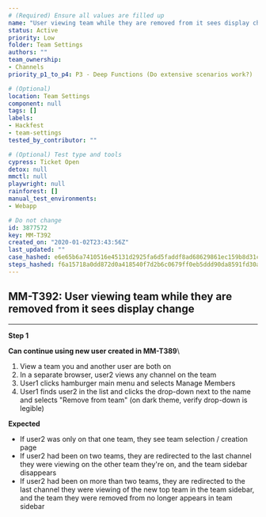 ```yaml
---
# (Required) Ensure all values are filled up
name: "User viewing team while they are removed from it sees display change"
status: Active
priority: Low
folder: Team Settings
authors: ""
team_ownership: 
- Channels
priority_p1_to_p4: P3 - Deep Functions (Do extensive scenarios work?)

# (Optional)
location: Team Settings
component: null
tags: []
labels: 
- Hackfest
- team-settings
tested_by_contributor: ""

# (Optional) Test type and tools
cypress: Ticket Open
detox: null
mmctl: null
playwright: null
rainforest: []
manual_test_environments: 
- Webapp

# Do not change
id: 3877572
key: MM-T392
created_on: "2020-01-02T23:43:56Z"
last_updated: ""
case_hashed: e6e65b6a7410516e45131d2925fa6d5faddf8ad68629861ec159b8d31c4c4eda6b4b034a077d330fe76990f5d029de19
steps_hashed: f6a15718a0dd872d0a418540f7d2b6c0679ff0eb5ddd90da8591fd30a457d529fdcc6b3cbc98d03fdaae09829d2f5df5
---
```


<!-- (Auto-generated) Based on frontmatter's "key" and "name" -->

## MM-T392: User viewing team while they are removed from it sees display change

---

**Step 1**

**Can continue using new user created in MM-T389**\\

1. View a team you and another user are both on
2. In a separate browser, user2 views any channel on the team
3. User1 clicks hamburger main menu and selects Manage Members
4. User1 finds user2 in the list and clicks the drop-down next to the name and selects "Remove from team" (on dark theme, verify drop-down is legible)

**Expected**

- If user2 was only on that one team, they see team selection / creation page
- If user2 had been on two teams, they are redirected to the last channel they were viewing on the other team they're on, and the team sidebar disappears
- If user2 had been on more than two teams, they are redirected to the last channel they were viewing of the new top team in the team sidebar, and the team they were removed from no longer appears in team sidebar
